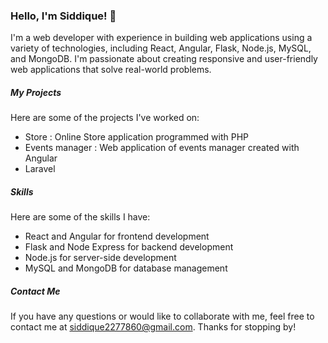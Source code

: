 ### Hello, I'm Siddique! 👋

I'm a web developer with experience in building web applications using a variety of technologies, including React, Angular, Flask, Node.js, MySQL, and MongoDB. I'm passionate about creating responsive and user-friendly web applications that solve real-world problems.


##### My Projects

Here are some of the projects I've worked on:
- Store : Online Store application programmed with PHP
- Events manager : Web application of events manager created with Angular
- Laravel

##### Skills

Here are some of the skills I have:

- React and Angular for frontend development
- Flask and Node Express for backend development
- Node.js for server-side development
- MySQL and MongoDB for database management

##### Contact Me

If you have any questions or would like to collaborate with me, feel free to contact me at siddique2277860@gmail.com.
Thanks for stopping by!

<!--
**siddiquems/siddiquems** is a ✨ _special_ ✨ repository because its `README.md` (this file) appears on your GitHub profile.

Here are some ideas to get you started:

- 🔭 I’m currently working on ...
- 🌱 I’m currently learning ...
- 👯 I’m looking to collaborate on ...
- 🤔 I’m looking for help with ...
- 💬 Ask me about ...
- 📫 How to reach me: ...
- 😄 Pronouns: ...
- ⚡ Fun fact: ...
-->
